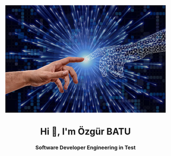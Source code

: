 <img src="https://github.com/ozgurbatu/ozgurbatu/blob/main/image.jpg?raw=true">

<h1 align="center">Hi 👋, I'm Özgür BATU</h1>

<h3 align="center">Software Developer Engineering in Test</h3>
